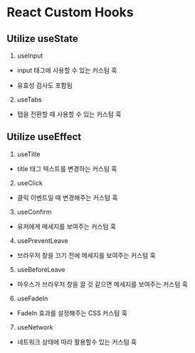 # React Custom Hooks

## Utilize useState

1. useInput

- input 태그에 사용할 수 있는 커스텀 훅

* 유효성 검사도 포함됨

2. useTabs

- 탭을 전환할 때 사용할 수 있는 커스텀 훅

## Utilize useEffect

1. useTitle

- title 태그 텍스트를 변경하는 커스텀 훅

2. useClick

- 클릭 이벤트일 때 변경해주는 커스텀 훅

3. useConfirm

- 유저에게 메세지를 보여주는 커스텀 훅

4. usePreventLeave

- 브라우저 창을 끄기 전에 메세지를 보여주는 커스텀 훅

5. useBeforeLeave

- 마우스가 브라우저 창을 끌 것 같으면 메세지를 보여주는 커스텀 훅

6. useFadeIn

- FadeIn 효과를 설정해주는 CSS 커스텀 훅

7. useNetwork

- 네트워크 상태에 따라 활용할수 있는 커스텀 훅
